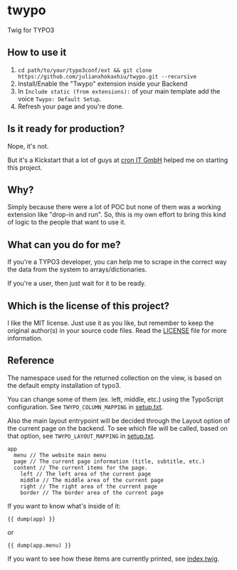twypo
=====

Twig for TYPO3

## How to use it
1. `cd path/to/your/typo3conf/ext && git clone https://github.com/julianxhokaxhiu/twypo.git --recursive`
2. Install/Enable the "Twypo" extension inside your Backend
3. In `Include static (from extensions):` of your main template add the voice `Twypo: Default Setup`.
4. Refresh your page and you're done.

## Is it ready for production?
Nope, it's not.

But it's a Kickstart that a lot of guys at [cron IT GmbH](http://www.cron.eu) helped me on starting this project.

## Why?
Simply because there were a lot of POC but none of them was a working extension like "drop-in and run". So, this is my own effort to bring this kind of logic to the people that want to use it.

## What can you do for me?
If you're a TYPO3 developer, you can help me to scrape in the correct way the data from the system to arrays/dictionaries.

If you're a user, then just wait for it to be ready.

## Which is the license of this project?
I like the MIT license. Just use it as you like, but remember to keep the original author(s) in your source code files. Read the [LICENSE](https://github.com/julianxhokaxhiu/twypo/blob/master/LICENSE) file for more information.

## Reference

The namespace used for the returned collection on the view, is based on the default empty installation of typo3.

You can change some of them (ex. left, middle, etc.) using the TypoScript configuration. See `TWYPO_COLUMN_MAPPING` in [setup.txt](https://github.com/julianxhokaxhiu/twypo/blob/master/Configuration/TypoScript/setup.txt#L94).

Also the main layout entrypoint will be decided through the Layout option of the current page on the backend. To see which file will be called, based on that option, see `TWYPO_LAYOUT_MAPPING` in [setup.txt](https://github.com/julianxhokaxhiu/twypo/blob/master/Configuration/TypoScript/setup.txt#L105).

```
app
  menu // The website main menu
  page // The current page information (title, subtitle, etc.)
  content // The current items for the page.
    left // The left area of the current page
    middle // The middle area of the current page
    right // The right area of the current page
    border // The border area of the current page
```

If you want to know what's inside of it:

```
{{ dump(app) }}
```

or

```
{{ dump(app.menu) }}
```

If you want to see how these items are currently printed, see [index.twig](https://github.com/julianxhokaxhiu/twypo/blob/master/Resources/Private/Templates/index.twig).